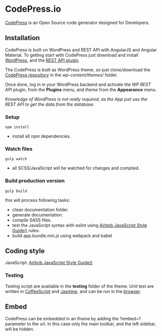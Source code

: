 # CodePress.io
[CodePress](http://codepress.io) is an Open Source code generator designed for Developers.

## Installation

CodePress is built on WordPress and REST API with AngularJS and Angular Material.
To getting start with CodePress just download and install [WordPress](https://wordpress.org/download/),
and the [REST API plugin](https://wordpress.org/plugins/rest-api/).

The CodePress is built as WordPress theme, so just clone/download the [CodePress repository](https://github.com/ceceppa/codepress)
in the *wp-content/themes/* folder.

Once done, log in in your WordPress backend and activate the *WP REST API*  plugin, from
the **Plugins** menu, and *theme* from the **Appearance** menu.

*Knowledge of WordPress is not really required, as the App just use the REST API to get
the data from the database.*

### Setup

```
npm install
```

- install all npm dependencies.

### Watch files

```
gulp watch
```

- all SCSS/JavaScript will be watched for changes and compiled.

### Build production version

```
gulp build
```

this will process following tasks:
- clean documentation folder.
- generate documentation.
- compile SASS files.
- test the JavaScript syntax with eslint using [Airbnb JavaScript Style Guide()](https://github.com/airbnb/javascript) rules.
- build app.bundle.min.js using webpack and babel

## Coding style

JavaScript: [Airbnb JavaScript Style Guide()](https://github.com/airbnb/javascript)

### Testing

Testing script are available in the **testing** folder of the theme.
Unit test are written in [CoffeeScript](http://coffeescript.org/) and [Jasmine](http://jasmine.github.io/), and can be run in the [browser](/testing).

## Embed

CodePress can be embedded in an iframe by adding the ?embed=1 parameter to the url. In this case only the main toolbar, and the left sidebar, will be hidden.
